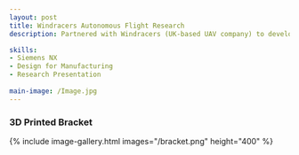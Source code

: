 ```yaml
---
layout: post
title: Windracers Autonomous Flight Research
description: Partnered with Windracers (UK-based UAV company) to develop autopilot systems for a self-flying cargo aircraft using scaled model. Utilized high precision motion-capture environment and designed custom component brackets using Siemens NX for aircraft models and simulations 

skills: 
- Siemens NX
- Design for Manufacturing 
- Research Presentation
  
main-image: /Image.jpg
---
```


### 3D Printed Bracket
{% include image-gallery.html images="/bracket.png" height="400" %} 
